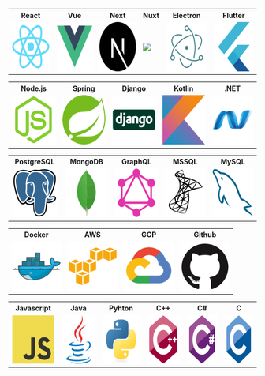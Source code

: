 <table>
		<tr>
			<th>React</th>
			<th>Vue</th>
			<th>Next</th>
			<th>Nuxt</th>
			<th>Electron</th>
			<th>Flutter</th>
		</tr>
		<tr>
			<td><img src="https://github.com/devicons/devicon/blob/master/icons/react/react-original.svg" height="100"/></td>
			<td><img src="https://github.com/devicons/devicon/blob/master/icons/vuejs/vuejs-original.svg" height="100"/></td>
			<td><img src="https://github.com/devicons/devicon/blob/master/icons/nextjs/nextjs-original.svg" height="100"/></td>
			<td><img src="https://d33wubrfki0l68.cloudfront.net/6ff34ec8760318b99888ee4b75d1e265170a84b9/6479c/logos/nuxt.svg" height="100"/></td>
			<td><img src="https://github.com/devicons/devicon/blob/master/icons/electron/electron-original.svg" height="100"/></td>
			<td><img src="https://github.com/devicons/devicon/blob/master/icons/flutter/flutter-original.svg" height="100"/></td>
	</tr>
</table>

<table>
		<tr>
			<th>Node.js</th>
			<th>Spring</th>
			<th>Django</th>
			<th>Kotlin</th>
			<th>.NET</th>
		</tr>
		<tr>
			<td><img src="https://github.com/devicons/devicon/blob/master/icons/nodejs/nodejs-original.svg" height="100"/></td>
			<td><img src="https://github.com/devicons/devicon/blob/master/icons/spring/spring-original.svg" height="100"/></td>
			<td><img src="https://github.com/devicons/devicon/blob/master/icons/django/django-original.svg" height="100"/></td>
			<td><img src="https://github.com/devicons/devicon/blob/master/icons/kotlin/kotlin-original.svg" height="100"/></td>
			<td><img src="https://github.com/devicons/devicon/blob/master/icons/dot-net/dot-net-original.svg" height="100"/></td>
	</tr>
</table>

<table>
		<tr>
			<th>PostgreSQL</th>
			<th>MongoDB</th>
			<th>GraphQL</th>
			<th>MSSQL</th>
			<th>MySQL</th>
		</tr>
		<tr>
			<td><img src="https://github.com/devicons/devicon/blob/master/icons/postgresql/postgresql-original.svg" height="100"/></td>
			<td><img src="https://github.com/devicons/devicon/blob/master/icons/mongodb/mongodb-original.svg" height="100"/></td>
			<td><img src="https://github.com/devicons/devicon/blob/master/icons/graphql/graphql-plain.svg" height="100"/></td>
			<td><img src="https://github.com/devicons/devicon/blob/master/icons/microsoftsqlserver/microsoftsqlserver-plain.svg" height="100"/></td>
			<td><img src="https://github.com/devicons/devicon/blob/master/icons/mysql/mysql-original.svg" height="100"/></td>
	</tr>
</table>

<table>
		<tr>
			<th>Docker</th>
			<th>AWS</th>
			<th>GCP</th>
			<th>Github</th>
		</tr>
		<tr>
			<td><img src="https://github.com/devicons/devicon/blob/master/icons/docker/docker-original.svg" height="100"/></td>
			<td><img src="https://github.com/devicons/devicon/blob/master/icons/amazonwebservices/amazonwebservices-original.svg" height="100"/></td>
			<td><img src="https://github.com/devicons/devicon/blob/master/icons/googlecloud/googlecloud-original.svg" height="100"/></td>
						<td><img src="https://github.com/devicons/devicon/blob/master/icons/github/github-original.svg" height="100"/></td>
	</tr>
</table>

<table>
		<tr>
			<th>Javascript</th>
			<th>Java</th>
			<th>Pyhton</th>
			<th>C++</th>
			<th>C#</th>
			<th>C</th>
		</tr>
		<tr>
			<td><img src="https://github.com/devicons/devicon/blob/master/icons/javascript/javascript-original.svg" height="100"/></td>
			<td><img src="https://github.com/devicons/devicon/blob/master/icons/java/java-original.svg" height="100"/></td>
			<td><img src="https://github.com/devicons/devicon/blob/master/icons/python/python-original.svg" height="100"/></td>
			<td><img src="https://github.com/devicons/devicon/blob/master/icons/cplusplus/cplusplus-original.svg" height="100"/></td>
			<td><img src="https://github.com/devicons/devicon/blob/master/icons/csharp/csharp-original.svg" height="100"/></td>
			<td><img src="https://github.com/devicons/devicon/blob/master/icons/c/c-original.svg" height="100"/></td>
	</tr>
</table>
